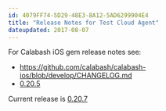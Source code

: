 ```yaml
---
id: 4079FF74-5D29-48E3-8A12-5AD6299904E4
title: "Release Notes for Test Cloud Agent"
dateupdated: 2017-08-07
---
```


For Calabash iOS gem release notes see:

* https://github.com/calabash/calabash-ios/blob/develop/CHANGELOG.md
* [0.20.5](https://github.com/calabash/calabash-ios/blob/develop/changelog/0.20.5.md)

Current release is [0.20.7](0.20.7)

